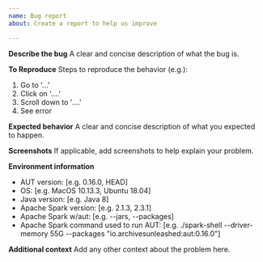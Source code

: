 ```yaml
---
name: Bug report
about: Create a report to help us improve

---
```


**Describe the bug**
A clear and concise description of what the bug is.

**To Reproduce**
Steps to reproduce the behavior (e.g.):
1. Go to '...'
2. Click on '....'
3. Scroll down to '....'
4. See error

**Expected behavior**
A clear and concise description of what you expected to happen.

**Screenshots**
If applicable, add screenshots to help explain your problem.

**Environment information**
 - AUT version: [e.g. 0.16.0, HEAD]
 - OS: [e.g. MacOS 10.13.3, Ubuntu 18.04]
 - Java version: [e.g. Java 8]
 - Apache Spark version: [e.g. 2.1.3, 2.3.1]
 - Apache Spark w/aut: [e.g. --jars, --packages]
 - Apache Spark command used to run AUT: [e.g. ./spark-shell --driver-memory 55G --packages "io.archivesunleashed:aut:0.16.0"]

**Additional context**
Add any other context about the problem here.
